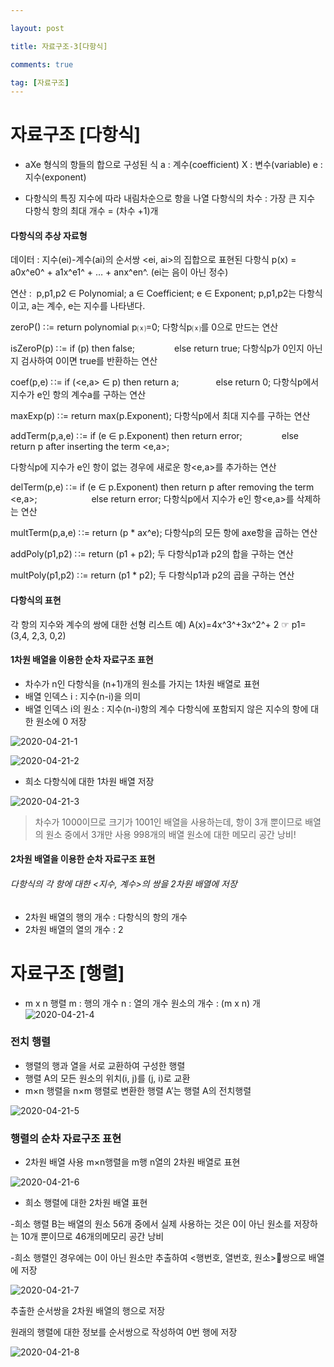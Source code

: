 ```yaml
---

layout: post

title: 자료구조-3[다항식]

comments: true

tag: [자료구조]
---
```

# 자료구조 [다항식]

* aXe 형식의 항들의 합으로 구성된 식
a : 계수(coefficient)
X : 변수(variable)
e : 지수(exponent)

* 다항식의 특징
지수에 따라 내림차순으로 항을 나열
다항식의 차수 : 가장 큰 지수
다항식 항의 최대 개수 = (차수 +1)개

#### 다항식의 추상 자료형

데이터 : 지수(ei)-계수(ai)의 순서쌍 <ei, ai>의 집합으로 표현된 다항식 p(x) = a0x^e0^ + a1x^e1^ + … + anx^en^. (ei는 음이 아닌 정수)

연산 :  p,p1,p2 ∈ Polynomial; a ∈ Coefficient; e ∈ Exponent;
p,p1,p2는 다항식이고, a는 계수, e는 지수를 나타낸다.

zeroP() ∷= return polynomial p⒳=0;
다항식p⒳를 0으로 만드는 연산

isZeroP(p) ∷= if (p) then false;
               else return true;
다항식p가 0인지 아닌지 검사하여 0이면 true를 반환하는 연산

coef(p,e) ∷= if (<e,a> ∈ p) then return a;
              else return 0;
다항식p에서 지수가 e인 항의 계수a를 구하는 연산

maxExp(p) ∷= return max(p.Exponent);
   다항식p에서 최대 지수를 구하는 연산

addTerm(p,a,e) ∷= if (e ∈ p.Exponent) then return error;
               else return p after inserting the term <e,a>;

다항식p에 지수가 e인 항이 없는 경우에 새로운 항<e,a>를 추가하는 연산

delTerm(p,e) ∷= if (e ∈ p.Exponent) then return p after removing the term <e,a>;
                    	 else return error;
다항식p에서 지수가 e인 항<e,a>를 삭제하는 연산

multTerm(p,a,e) ∷= return (p * ax^e);
다항식p의 모든 항에 axe항을 곱하는 연산

addPoly(p1,p2) ∷= return (p1 + p2);
두 다항식p1과 p2의 합을 구하는 연산

multPoly(p1,p2) ∷= return (p1 * p2);
두 다항식p1과 p2의 곱을 구하는 연산


#### 다항식의 표현
각 항의 지수와 계수의 쌍에 대한 선형 리스트
예)  A(x)=4x^3^+3x^2^+ 2  ☞  p1= (3,4,  2,3,  0,2)

#### 1차원 배열을 이용한 순차 자료구조 표현
* 차수가 n인 다항식을 (n+1)개의 원소를 가지는 1차원 배열로 표현
* 배열 인덱스 i  : 지수(n-i)을 의미
* 배열 인덱스 i의 원소 : 지수(n-i)항의 계수
 다항식에 포함되지 않은 지수의 항에 대한 원소에 0 저장

 ![2020-04-21-1](https://user-images.githubusercontent.com/62532608/79839031-e5dad380-83ee-11ea-84be-6067339ee940.png)

 ![2020-04-21-2](https://user-images.githubusercontent.com/62532608/79839227-2c303280-83ef-11ea-8773-2fcbf4125824.png)

* 희소 다항식에 대한 1차원 배열 저장

![2020-04-21-3](https://user-images.githubusercontent.com/62532608/79839564-a3fe5d00-83ef-11ea-90b5-4ea3ad8f72ea.png)

> 차수가 1000이므로 크기가 1001인 배열을 사용하는데, 항이 3개 뿐이므로 배열의 원소 중에서 3개만 사용
  998개의 배열 원소에 대한 메모리 공간 낭비!

#### 2차원 배열을 이용한 순차 자료구조 표현
###### 다항식의 각 항에 대한 <지수, 계수>의 쌍을 2차원 배열에 저장
* 2차원 배열의 행의 개수 : 다항식의 항의 개수
* 2차원 배열의 열의 개수 : 2

# 자료구조 [행렬]
* m x n 행렬
m : 행의 개수
n : 열의 개수
원소의 개수 : (m x n) 개
![2020-04-21-4](https://user-images.githubusercontent.com/62532608/79839902-2555ef80-83f0-11ea-9338-bad1210bc63e.png)

### 전치 행렬
* 행렬의 행과 열을 서로 교환하여 구성한 행렬
* 행렬 A의 모든 원소의 위치(i, j)를  (j, i)로 교환
* m×n 행렬을 n×m 행렬로 변환한 행렬 A’는 행렬 A의 전치행렬

![2020-04-21-5](https://user-images.githubusercontent.com/62532608/79840133-7a920100-83f0-11ea-943b-13f3c4434a33.png)

### 행렬의 순차 자료구조 표현
* 2차원 배열 사용
m×n행렬을 m행 n열의 2차원 배열로 표현

![2020-04-21-6](https://user-images.githubusercontent.com/62532608/79840640-220f3380-83f1-11ea-8552-845de782afbd.png)

* 희소 행렬에 대한 2차원 배열 표현

-희소 행렬 B는 배열의 원소 56개 중에서 실제 사용하는 것은 0이 아닌 원소를 저장하는 10개 뿐이므로 46개의메모리 공간 낭비

-희소 행렬인 경우에는 0이 아닌 원소만 추출하여 <행번호, 열번호, 원소>쌍으로 배열에 저장

![2020-04-21-7](https://user-images.githubusercontent.com/62532608/79840731-479c3d00-83f1-11ea-9b32-ffd9cc499701.png)

추출한 순서쌍을 2차원 배열의 행으로 저장

원래의 행렬에 대한 정보를 순서쌍으로 작성하여 0번 행에 저장

![2020-04-21-8](https://user-images.githubusercontent.com/62532608/79840872-7dd9bc80-83f1-11ea-9ff4-34f2b31ca684.png)
